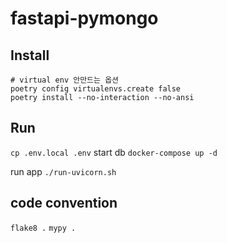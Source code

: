 # fastapi-pymongo

## Install

```
# virtual env 안만드는 옵션
poetry config virtualenvs.create false
poetry install --no-interaction --no-ansi
```

## Run

`cp .env.local .env`
start db
`docker-compose up -d`

run app
`./run-uvicorn.sh`

## code convention

`flake8 .`
`mypy .`
